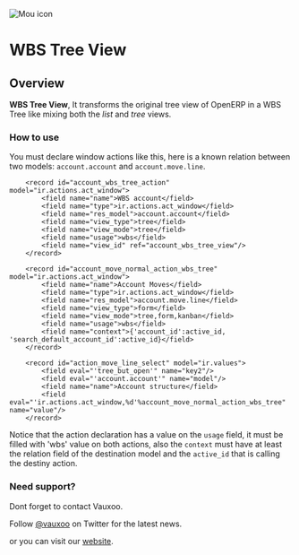 ![Mou icon](http://ve.pycon.org/media/logos/VAUXOO_1.gif)
# WBS Tree View 
## Overview

**WBS Tree View**, It transforms the original tree view of OpenERP in a WBS Tree like mixing both the *list* and *tree* views.

### How to use


You must declare window actions like this, here is a known relation
between two models: `account.account` and `account.move.line`.

        <record id="account_wbs_tree_action" model="ir.actions.act_window">
            <field name="name">WBS account</field>
            <field name="type">ir.actions.act_window</field>
            <field name="res_model">account.account</field>
            <field name="view_type">tree</field>
            <field name="view_mode">tree</field>
            <field name="usage">wbs</field>
            <field name="view_id" ref="account_wbs_tree_view"/>
        </record>

        <record id="account_move_normal_action_wbs_tree" model="ir.actions.act_window">
            <field name="name">Account Moves</field>
            <field name="type">ir.actions.act_window</field>
            <field name="res_model">account.move.line</field>
            <field name="view_type">form</field>
            <field name="view_mode">tree,form,kanban</field>
            <field name="usage">wbs</field>
            <field name="context">{'account_id':active_id, 'search_default_account_id':active_id}</field>
        </record>

        <record id="action_move_line_select" model="ir.values">
            <field eval="'tree_but_open'" name="key2"/>
            <field eval="'account.account'" name="model"/>
            <field name="name">Account structure</field>
            <field eval="'ir.actions.act_window,%d'%account_move_normal_action_wbs_tree" name="value"/>
        </record>
Notice that the action declaration has a value on the `usage` field, it must be filled with 'wbs' value
on both actions, also the `context` must have at least the relation field of the destination model and the `active_id`
that is calling the destiny action.



### Need support?

Dont forget to contact Vauxoo.

Follow [@vauxoo](http://twitter.com/vauxoo) on Twitter for the latest news.

or you can visit our [website](http://vauxoo.com).